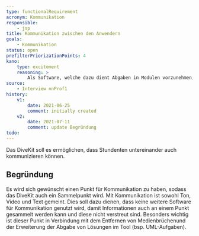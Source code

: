 ```yaml
---
type: functionalRequirement
acronym: Kommunikation
responsible: 
    - jsp
title: Kommunikation zwischen den Anwendern
goals: 
    - Kommunikation
status: open
prefilterPriorizationPoints: 4
kano:
    type: excitement
    reasoning: >
        Als Software, welche dazu dient Abgaben in Modulen vorzunehmen, erwarte ich keine Kommunikationsmöglichkeit, da hierfür meist andere Kanäle verfügbar sind (besonders in Präsenz).
source:
    - Interview nnProf1
history:
    v1:
        date: 2021-06-25
        comment: initially created
    v2:
        date: 2021-07-11
        comment: update Begründung
todo: 
---
```


Das DiveKit soll es ermöglichen, dass Stundenten untereinander auch kommunizieren können.

## Begründung

Es wird sich gewünscht einen Punkt für Kommunikation zu haben, sodass das DiveKit auch ein Sammelpunkt wird. 
Mit Kommunikation ist sowohl Ton, Video und Text gemeint. Dies soll dazu dienen, dass keine weitere Software für Kommunikation genutzt wird, damit Informationen auch an einem Punkt gesammelt werden kann und diese nicht verstreut sind. Besonders wichtig ist dieser Punkt in Verbindung mit dem Entfernen von Medienbrüchenund der Erweiterung der Abgabe von Lösungen im Tool (bsp. UML-Aufgaben).
